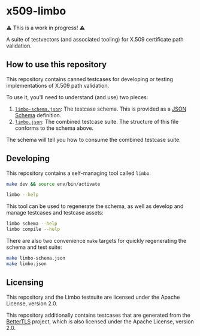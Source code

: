 # x509-limbo

⚠️ This is a work in progress! ⚠️

A suite of testvectors (and associated tooling) for X.509 certificate path
validation.

## How to use this repository

This repository contains canned testcases for developing or testing
implementations of X.509 path validation.

To use it, you'll need to understand (and use) two pieces:

1. [`limbo-schema.json`](./limbo-schema.json): The testcase schema. This is
   provided as a [JSON Schema](https://json-schema.org/) definition.
2. [`limbo.json`](./limbo.json): The combined testcase
   suite. The structure of this file conforms to the schema above.

The schema will tell you how to consume the combined testcase suite.

## Developing

This repository contains a self-managing tool called `limbo`.

```bash
make dev && source env/bin/activate

limbo --help
```

This tool can be used to regenerate the schema, as well as
develop and manage testcases and testcase assets:

```bash
limbo schema --help
limbo compile --help
```

There are also two convenience `make` targets for quickly regenerating
the schema and test suite:

```bash
make limbo-schema.json
make limbo.json
```

## Licensing

This repository and the Limbo testsuite are licensed under the Apache License,
version 2.0.

This repository additionally contains testcases that are generated from
the [BetterTLS](https://github.com/Netflix/bettertls) project, which
is also licensed under the Apache License, version 2.0.
